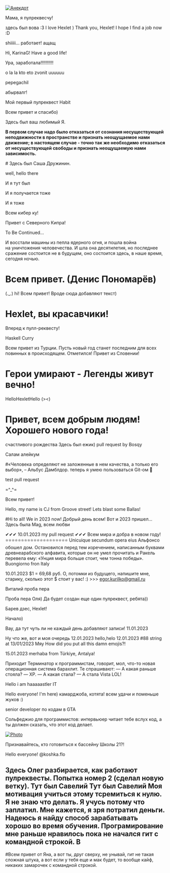 [![Анекдот](https://sun9-3.userapi.com/impg/KzXyiI5b6jLCpb2qn9WvnMouF7oAmnS0NHC2Rg/rFK8lpT3yns.jpg?size=1200x800&quality=96&sign=6123f290d44257d3d41300ab9cfa7832&type=album "В поезде едут 3 юзера и 3 программиста.
У юзеров 3 билета, у программистов 1. Заходит контроллер.
Юзеры показывают билеты, программисты прячутся в туалет. Контроллер стучится в туалет, оттуда высовывается рука с билетом. Программисты едут дальше.
На обратном пути. У юзеров 1 билет, у программистов ни одного. Заходит контроллер.
Юзеры прячутся в туалет. Один из программистов стучит, из туалета высовывается рука с билетом. Программисты забирают билет и прячутся в соседний туалет. Юзеров ссаживают с поезда.
Вывод — не всякий алгоритм, доступный программисту, доступен юзеру.")](https://github.com/vladkostikov)

Мама, я пулреквесчу!

здесь был вова :3
I love Hexlet )
Thank you, Hexlet! I hope I find a job now :D

shiiiii... работает! ащащ

Hi, KarinaG! Have a good life!

Ура, заработала!!!!!!!!!!

o la la kto eto zvonit uuuuuu

pepegachil

абырвалг!

Мой первый пулреквест Habit


Всем привет и спасибо)

Здесь был ваш любимый Я.

<p><b>В первом случае надо было отказаться от сознания несуществующей неподвижности в пространстве и признать неощущаемое нами движение; в настоящем случае - точно так же необходимо отказаться от несуществующей свободы и признать неощущаемую нами зависимость.</b></p>
# Здесь был Саша Дружинин.

well, hello there

И я тут был

И я получается тоже

И я тоже

Всем кибер ку!

Привет с Северного Кипра!

To Be Continued...

И восстали машины из пепла ядерного огня, и пошла война на уничтожения человечества. И шла она десятилетия, но последнее сражение состоится не в будущем, оно состоится здесь, в наше время, сегодня ночью.

# Всем привет. (Денис Пономарёв)
(._.)
hi!
Всем привет! Вроде сюда добавляют текст)

# Hexlet, вы красавчики!
Вперед к пулл-реквесту!

Haskell Curry

Всем привет из Турции. Пусть новый год станет последним для всех повинных в происходящем.
Отметился!
Привет из Словении!

# Герои умирают - Легенды живут вечно!
HelloHexletHello
(><)


# Привет, всем добрым людям! Хорошего нового года!

счастливого рождества
Здесь был ежик)
pull request by Bosqy


Салам алейкум


#«Человека определяют не заложенные в нем качества, а только его выбор», – Альбус Дамблдор.
теперь я умею пользоваться Git-ом 🤪

test pull request

=^_^=

Всем привет!

Hello, my name is CJ from Groove street! Lets blast some Ballas!

#Hi to all! We in 2023 now!
Добрый день всем! Вот и 2023 пришел...
Здесь была Mag, всем любви

✔✔✔ 10.01.2023 my pull request ✔✔✔
Всем мира и добра в новом году!
⭐⭐⭐⭐⭐⭐⭐⭐⭐⭐⭐⭐⭐⭐⭐⭐⭐⭐⭐⭐
Unicuique secundum opera eius
Альфонсо обошел дом. Остановился перед тем изречением, написанным буквами древнеарабского алфавита, которые он не умел прочитать и Ракель перевела ему: «Унция мира больше стоит, чем тонна победы».
Buongiorno fron Italy

10.01.2023 $1 = 69,68 руб. О, потомки из будущего, напишите мне, старику, сколько этот $ стоит у вас! :) >>> egor.kurilko@gmail.ru

Виталий проба пера 

Проба пера Оля) Да будет создан еще один пулреквест, ребята))

Барев дзес, Hexlet!


Начало)

Вау, да тут чуть ли не каждый день добавляют записи! 11.01.2023

Ну что же, вот и моя очередь 12.01.2023
hello,helo 12.01.2023
#88 string at 13/01/2023
Мяу
How did you put all this damn emojis?!

15.01.2023 merhaba from Türkiye, Antalya!

Приходит Терминатор к программистам, говорит, мол, что-то новая операционная система барахлит. Те спрашивают:
— А какая раньше стояла?
— XP.
— А какая стала?
— А стала Vista
LOL!

Hello i am haaaaastler IT

Hello everyone! I'm here)
камарджоба, котята! всем удачи и поменьше жуков :)

senior developer по кодам в GTA 

Сольфеджио для программистов: интервьюер читает тебе вслух код, а ты должен сказать, что этот код делает.

[![Photo](https://preview.redd.it/iiq2cmna3tca1.jpg?width=960&crop=smart&auto=webp&v=enabled&s=f0f1bce99784c4e01a2c3666c1886ab2645cc010 "Have a look at my photo from previous job 🙃 @DREU007")](https://github.com/DREU007)

Признавайтесь, кто готовиться к бассейну Школы 21?!

Hello everyone! @koshka.flo

Здесь Олег разбирается, как работают пулреквесты.
Попытка номер 2 (сделал новую ветку).
Тут был Савелий
Тут был Савелий
Моя мотивация учиться этому тсремиться к нулю. Я не знаю что делать. Я учусь потому что заплатил. Мне кажется, я зря потратил деньги. Надеюсь я найду способ зарабатывать хорошо во время обучения. Програмирование мне раньше нравилось пока не начался гит с командной строкой. В
---
#Всем привет от Яна, а вот ты, друг сверху, не унывай, гит не такая сложная штука, а вот если у тебя еще и мак будет, то вообще кайф, никаких замарочек с командной строкой.
